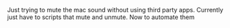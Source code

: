 Just trying to mute the mac sound without using third party apps. Currently just have to scripts that mute and unmute. Now to automate them
